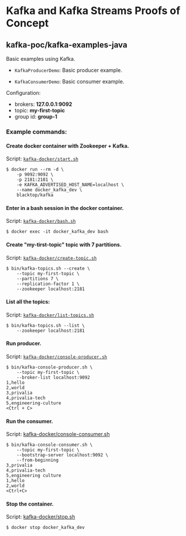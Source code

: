 # Kafka and Kafka Streams Proofs of Concept

## kafka-poc/kafka-examples-java

Basic examples using Kafka.

* `KafkaProducerDemo`: Basic producer example.

* `KafkaConsumerDemo`: Basic consumer example.

Configuration:

* brokers: **127.0.0.1:9092**
* topic: **my-first-topic**
* group id: **group-1**

### Example commands:

#### Create docker container with Zookeeper + Kafka.

Script: [`kafka-docker/start.sh`](kafka-docker/start.sh)

```
$ docker run --rm -d \
    -p 9092:9092 \
    -p 2181:2181 \
    -e KAFKA_ADVERTISED_HOST_NAME=localhost \
    --name docker_kafka_dev \
    blacktop/kafka
```

#### Enter in a bash session in the docker container.

Script: [`kafka-docker/bash.sh`](kafka-docker/bash.sh)

```
$ docker exec -it docker_kafka_dev bash
```

#### Create "my-tirst-topic" topic with 7 partitions.

Script: [`kafka-docker/create-topic.sh`](kafka-docker/create-topic.sh)

```
$ bin/kafka-topics.sh --create \
    --topic my-first-topic \
    --partitions 7 \
    --replication-factor 1 \
    --zookeeper localhost:2181
```

#### List all the topics:

Script: [`kafka-docker/list-topics.sh`](kafka-docker/list-topics.sh)

```
$ bin/kafka-topics.sh --list \
    --zookeeper localhost:2181
```

#### Run producer.

Script: [`kafka-docker/console-producer.sh`](kafka-docker/console-producer.sh)

```
$ bin/kafka-console-producer.sh \
    --topic my-first-topic \
    --broker-list localhost:9092
1,hello
2,world
3,privalia
4,privalia-tech
5,engineering-culture
<Ctrl + C>
```

#### Run the consumer.

Script: [kafka-docker/console-consumer.sh](kafka-docker/console-consumer.sh)


```
$ bin/kafka-console-consumer.sh \
    --topic my-first-topic \
    --bootstrap-server localhost:9092 \
    --from-beginning
3,privalia
4,privalia-tech
5,engineering culture
1,hello
2,world
<Ctrl+C>
```

#### Stop the container.

Script: [kafka-docker/stop.sh](kafka-docker/stop.sh)


```
$ docker stop docker_kafka_dev
```
